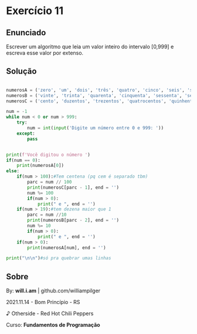 # Exercício 11

## Enunciado

Escrever um algoritmo que leia um valor inteiro do intervalo [0,999] e escreva esse valor por extenso.

## Solução

```py

numerosA = ('zero', 'um', 'dois', 'três', 'quatro', 'cinco', 'seis', 'sete', 'oito', 'nove', 'dez', 'onze', 'doze', 'treze', 'catorze', 'quinze', 'dezesseis', 'dezessete', 'dezoito', 'dezenove')
numerosB = ('vinte', 'trinta', 'quarenta', 'cinquenta', 'sessenta', 'setenta', 'oitenta', 'noventa', 'cem')
numerosC = ('cento', 'duzentos', 'trezentos', 'quatrocentos', 'quinhentos', 'seiscentos', 'setecentos', 'oitocentos', 'novecentos')

num = -1
while num < 0 or num > 999:
    try:
        num = int(input('Digite um número entre 0 e 999: '))
    except:
        pass


print(f'Você digitou o número ')
if(num == 0):
    print(numerosA[0])
else:
    if(num > 100):#Tem centena (pq cem é separado tbm)
        parc = num // 100
        print(numerosC[parc - 1], end = '')
        num %= 100
        if(num > 0):
            print(" e ", end = '')
    if(num > 19):#tem dezena maior que 1
        parc = num //10
        print(numerosB[parc - 2], end = '')
        num %= 10
        if(num > 0):
            print(" e ", end = '')
    if(num > 0):
        print(numerosA[num], end = '')

print("\n\n")#só pra quebrar umas linhas
```

## Sobre

By: **will.i.am** | github.com/williampilger

2021.11.14 - Bom Princípio - RS

♪ Otherside - Red Hot Chili Peppers

Curso: **Fundamentos de Programação**
